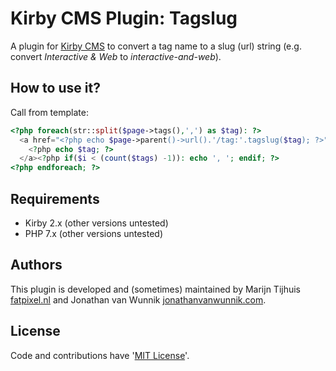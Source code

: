 # Kirby CMS Plugin: Tagslug

A plugin for [Kirby CMS](http://getkirby.com) to convert a tag name to a slug (url) string (e.g. convert *Interactive & Web* to *interactive-and-web*).

## How to use it?

Call from template:

```php
<?php foreach(str::split($page->tags(),',') as $tag): ?>
  <a href="<?php echo $page->parent()->url().'/tag:'.tagslug($tag); ?>">
    <?php echo $tag; ?>
  </a><?php if($i < (count($tags) -1)): echo ', '; endif; ?>
<?php endforeach; ?>
```

## Requirements

- Kirby 2.x (other versions untested)
- PHP 7.x (other versions untested)

## Authors

This plugin is developed and (sometimes) maintained by Marijn Tijhuis [fatpixel.nl](https://fatpixel.nl) and Jonathan van Wunnik [jonathanvanwunnik.com](https://jonathanvanwunnik.com).

## License

Code and contributions have '[MIT License](./license.md)'.
